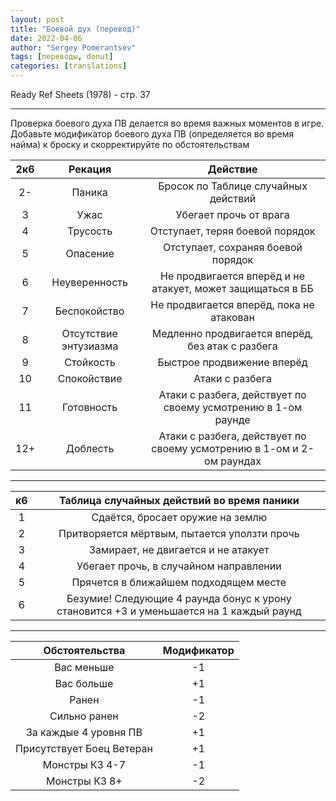 ```yaml
---
layout: post
title: "Боевой дух (перевод)"
date: 2022-04-06
author: "Sergey Pomerantsev"
tags: [переводы, donut]
categories: [translations]
---
```


Ready Ref Sheets (1978) - стр. 37

---

Проверка боевого духа ПВ делается во время важных моментов в игре. Добавьте модификатор боевого духа ПВ (определяется во время найма) к броску и скорректируйте по обстоятельствам

| **2к6** | Рекация | Действие |
|:-:|:-:|:-:|
| 2- | Паника | Бросок по Таблице случайных действий |
| 3 | Ужас | Убегает прочь от врага |
| 4 | Трусость | Отступает, теряя боевой порядок |
| 5 | Опасение | Отступает, сохраняя боевой порядок |
| 6 | Неуверенность | Не продвигается вперёд и не атакует, может защищаться в ББ |
| 7 | Беспокойство | Не продвигается вперёд, пока не атакован |
| 8 | Отсутствие энтузиазма | Медленно продвигается вперёд, без атак с разбега |
| 9 | Стойкость | Быстрое продвижение вперёд |
| 10 | Спокойствие | Атаки с разбега |
| 11 | Готовность | Атаки с разбега, действует по своему усмотрению в 1-ом раунде |
| 12+ | Доблесть | Атаки с разбега, действует по своему усмотрению в 1-ом и 2-ом раундах |

---

| **к6** | Таблица случайных действий во время паники |
|:-:|:-:|
| 1 | Сдаётся, бросает оружие на землю |
| 2 | Притворяется мёртвым, пытается уползти прочь |
| 3 | Замирает, не двигается и не атакует |
| 4 | Убегает прочь, в случайном направлении |
| 5 | Прячется в ближайшем подходящем месте |
| 6 | Безумие! Следующие 4 раунда бонус к урону становится +3 и уменьшается на 1 каждый раунд |

---

| Обстоятельства | Модификатор |
|:-:|:-:|
| Вас меньше | -1 |
| Вас больше | +1 |
| Ранен | -1 |
| Сильно ранен | -2 |
| За каждые 4 уровня ПВ | +1 |
| Присутствует Боец Ветеран | +1 |
| Монстры КЗ 4-7 | -1 |
| Монстры КЗ 8+ | -2 |
